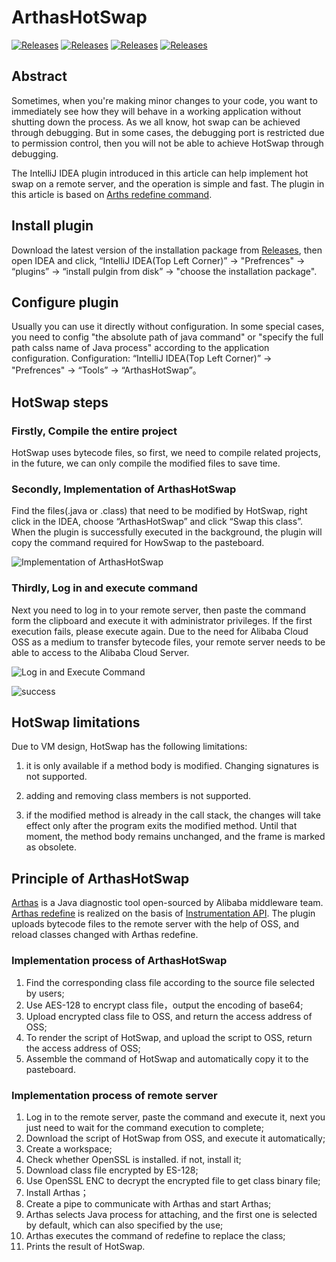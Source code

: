 # ArthasHotSwap
[![Releases](https://raw.githubusercontent.com/xxxtai/ArthasHotSwap/083b940e1182f574c3afb1fba5b728a6410a4510/src/main/resources/icons/readme-cn.svg)](https://github.com/xxxtai/ArthasHotSwap/blob/master/README-CN.md)
[![Releases](https://raw.githubusercontent.com/xxxtai/ArthasHotSwap/69f4f1db9b07d615daa8737761c6dea97a49ccc3/src/main/resources/icons/readme-en.svg)](https://github.com/xxxtai/ArthasHotSwap/blob/master/README.md)
[![Releases](https://raw.githubusercontent.com/xxxtai/ArthasHotSwap/1ee146561f52ff9b00d11372e095baec69d26537/src/main/resources/icons/release.svg)](https://github.com/xxxtai/ArthasHotSwap/releases)
[![Releases](https://raw.githubusercontent.com/xxxtai/ArthasHotSwap/8351ed6660130eddd0a8b1adeee7dd99ac4121fc/src/main/resources/icons/arthas.svg)](https://github.com/alibaba/arthas)

## Abstract
Sometimes, when you're making minor changes to your code, you want to immediately see how they will behave in a working application without shutting down the process. As we all know, hot swap can be achieved through debugging. But in some cases, the debugging port is restricted due to permission control, then you will not be able to achieve HotSwap through debugging. 

The IntelliJ IDEA plugin introduced in this article can help implement hot swap on a remote server, and the operation is simple and fast. The plugin in this article is based on [Arths redefine command](https://arthas.aliyun.com/doc/en/redefine.html).

## Install plugin
Download the latest version of the installation package from [Releases](https://github.com/xxxtai/ArthasHotSwap/releases), then open IDEA and click, “IntelliJ IDEA(Top Left Corner)” -> "Prefrences" -> “plugins” -> “install pulgin from disk” -> "choose the installation package".

## Configure plugin
Usually you can use it directly without configuration. In some special cases, you need to config "the absolute path of java command" or "specify the full path calss name of Java process" according to the application configuration.
Configuration: “IntelliJ IDEA(Top Left Corner)” -> "Prefrences" -> “Tools” -> “ArthasHotSwap”。

## HotSwap steps

### Firstly, Compile the entire project

HotSwap uses bytecode files, so first, we need to compile related projects, in the future, we can only compile the modified files to save time.

### Secondly, Implementation of ArthasHotSwap

Find the files(.java or .class) that need to be modified by HotSwap, right click in the IDEA, choose “ArthasHotSwap” and click “Swap this class”. When the plugin is successfully executed in the background, the plugin will copy the command required for HowSwap to the pasteboard.

![Implementation of ArthasHotSwap](https://ata2-img.oss-cn-zhangjiakou.aliyuncs.com/b47d34513f1d4c53f4fd309464ef37b7.jpg)

### Thirdly, Log in and execute command

Next you need to log in to your remote server, then paste the command form the clipboard and execute it with administrator privileges. If the first execution fails, please execute again. Due to the need for Alibaba Cloud OSS as a medium to transfer bytecode files, your remote server needs to be able to access to the Alibaba Cloud Server.

![Log in and Execute Command](https://user-images.githubusercontent.com/17845368/111869345-f5291f00-89b9-11eb-827b-1b3fd6119979.png)

![success](https://ata2-img.oss-cn-zhangjiakou.aliyuncs.com/ff42a488e0a3c2c7aee5e0d1874fadea.png)

## HotSwap limitations

Due to VM design, HotSwap has the following limitations:

1. it is only available if a method body is modified. Changing signatures is not supported.

2. adding and removing class members is not supported.

3. if the modified method is already in the call stack, the changes will take effect only after the program exits the modified method. Until that moment, the method body remains unchanged, and the frame is marked as obsolete.

## Principle of ArthasHotSwap

[Arthas](https://github.com/alibaba/arthas) is a Java diagnostic tool open-sourced by Alibaba middleware team. [Arthas redefine](https://arthas.aliyun.com/doc/en/redefine.html) is realized on the basis of [Instrumentation API](https://docs.oracle.com/javase/8/docs/api/java/lang/instrument/Instrumentation.html#redefineClasses-java.lang.instrument.ClassDefinition...-). The plugin uploads bytecode files to the remote server with the help of OSS, and reload classes changed with Arthas redefine.

### Implementation process of ArthasHotSwap
1. Find the corresponding class file according to the source file selected by users;
2. Use AES-128 to encrypt class file，output the encoding of base64;
3. Upload encrypted class file to OSS, and return the access address of OSS;
4. To render the script of HotSwap, and upload the script to OSS, return the access address of OSS;
5. Assemble the command of HotSwap and automatically copy it to the pasteboard.

### Implementation process of remote server
1. Log in to the remote server, paste the command and execute it, next you just need to wait for the command execution to complete;
2. Download the script of HotSwap from OSS, and execute it automatically;
3. Create a workspace;
4. Check whether OpenSSL is installed. if not, install it;
5. Download class file encrypted by ES-128;
6. Use OpenSSL ENC to decrypt the encrypted file to get class binary file;
7. Install Arthas；
8. Create a pipe to communicate with Arthas and start Arthas;
9. Arthas selects Java process for attaching, and the first one is selected by default, which can also specified by the use;
10. Arthas executes the command of redefine to replace the class;
11. Prints the result of HotSwap.
